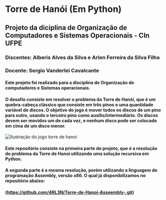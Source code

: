 # Torre de Hanói (Em Python)
## Projeto da diciplina de Organização de Computadores e Sistemas Operacionais - CIn UFPE
### Discentes: Alberis Alves da Silva e Arlen Ferreira da Silva Filho
### Docente: Sergio Vanderlei Cavalcante
#### Este projeto foi realizado para a disciplina de Organização de computadores e Sistemas operacionais.
#### O desafio consiste em resolver o problema da Torre de Hanói, que é um quebra-cabeça clássico que consiste em três pinos e uma quantidade variável de discos. O objetivo do jogo é mover todos os discos de um pino para outro, usando o terceiro pino como auxílio/intermediário. Os discos devem ser movidos um de cada vez, e nenhum disco pode ser colocado em cima de um disco menor.
![Ilustração do jogo torre de hanoi](https://cdn.kastatic.org/ka-perseus-images/5b5fb2670c9a185b2666637461e40c805fcc9ea5.png)
#### Este repositório consiste na primeira parte do projeto, que é a resolução do problema da Torre de Hanoi utilizando uma solução recursiva em Python.
#### A segunda parte é a mesma resolução, porém utilizando a linguagem de programação Assembly, versão x86. O qual já disponibilizamos no repositório abaixo:
#### (https://github.com/4RL3N/Torre-de-Hanoi-Asseembly-.git)